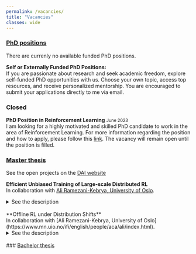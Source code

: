 ```yaml
---
permalink: /vacancies/
title: "Vacancies"
classes: wide
---
```


### <u>PhD positions</u>


There are currenly no available funded PhD positions.

**Self or Externally Funded PhD Positions:**<br/>
If you are passionate about research and seek academic freedom, explore self-funded PhD opportunities with us. Choose your own topic, access top resources, and receive personalized mentorship. You are encouraged to submit your applications directly to me via email.

### Closed
**PhD Position in Reinforcement Learning** <small class="news-date">June 2023</small>
<br/>I am looking for a highly motivated and skilled PhD candidate to work in the area of Reinforcement Learning. For more information regarding the position and how to apply, please follow this [link](https://jobs.tue.nl/en/vacancy/phd-position-in-reinforcement-learning-990306.html). The vacancy will remain open until the position is filled.

### <u>Master thesis</u>

See the open projects on the [DAI website](https://dai.win.tue.nl/masterprojects/)

**Efficient Unbiased Training of Large-scale Distributed RL**<br/>
In collaboration with [Ali Ramezani-Kebrya, University of Oslo](https://www.mn.uio.no/ifi/english/people/aca/ali/index.html).
<details>
  <summary>See the description</summary>
  <p>
  It is widely known that training deep neural networks on huge datasets improves learning. However, huge datasets and deep neural networks can no longer be trained on a single machine. One common solution is to train using distributed systems. In addition to traditional data-centers, in federated learning,  multiple clients, e.g., a few hospitals and thousands of cellphones learn a model without sharing local data to prevent the potential privacy issues.</p>
 <p>
Several methods have been proposed to accelerate training for classical empirical risk minimization (ERM) in supervised learning and beyond such as gradient (or model update) compression, gradient sparsification, weight quantization/sparsification, and reducing the frequency of communication though multiple local updates. Unbiased vector quantization is in particular an interesting compression method due to both enjoying strong theoretical guarantees along with providing communication efficiency  on the fly, i.e., it converges under the same hyperparameteres tuned for vanilla uncompressed SGD while providing substantial savings in terms of communication costs [1-4].
 </p>
     <p>
In this project, we investigate how to accelerate training deep neural networks in distributed reinforcement learning (DRL) [5-10]. In particular, our goal is to show: 1) How can we modify adaptive variants of unbiased quantization schemes tailored to general DRL problems; 2) Can we achieve optimal rate of convergence while establishing strong guarantees on the number of communication bits? 3) Do our new methods show strong empirical performance on deep neural networks and huge datasets, both in terms of performance measures and scalability?
<br/>
     </p>
   <p>
This project is available for a master student with a strong background in reinforcement learning. Students should be familiar with reinforcement learning, PyTorch. Familiarity with distributed optimization, MPI, and CUDA is a plus.
      </p>
<sup>
[1] Dan Alistarh, Demjan Grubic, Jerry Z. Li, Ryota Tomioka, and Milan Vojnovic. QSGD: Communication-efficient SGD via gradient quantization and encoding. In Proc. NeurIPS, 2017.<br/>

[2] Fartash Faghri, Iman Tabrizian, Ilia Markov, Dan Alistarh, Daniel M. Roy, and Ali  Ramezani-Kebrya. Adaptive gradient quantization for data-parallel SGD. In Proc. NeurIPS, 2020.<br/>

[3] Ali Ramezani-Kebrya, Fartash Faghri, Ilya Markov, Vitalii Aksenov, Dan Alistarh, and Daniel M. Roy. NUQSGD: Provably communication-efficient data-parallel SGD via nonuniform quantization. JMLR, 22(114):1–43, 2021.<br/>

[4] Ali Ramezani-Kebrya, Kimon Antonakopoulos, Igor Krawczuk, Justin Deschenaux, and Volkan Cevher, Distributed Extra-gradient with Optimal Complexity and Communication Guarantees, to appear at ICLR 2023.<br/>
[5] Drew Bagnell and Andrew Ng. On local rewards and scaling distributed reinforcement learning. In Proc. NeurIPS, 2005.<br/>

[6] Eric Liang, Richard Liaw, Robert Nishihara, Philipp Moritz, Roy Fox, Ken Goldberg, Joseph Gonzalez, Michael Jordan, Ion Stoica. RLlib: Abstractions for distributed reinforcement learning. In Proc. ICML, 2018.<br/>

[7] Xiaofeng Fan, Yining Ma, Zhongxiang Dai, Wei Jing, Cheston Tan, and Bryan Kian Hsiang Low. Fault-Tolerant Federated Reinforcement Learning with Theoretical Guarantee. In Proc. NeurIPS, 2021.<br/>

[8] Srivatsan Krishnan, Maximilian Lam, Sharad Chitlangia, Zishen Wan, Gabriel Barth-Maron, Aleksandra Faust, and Vijay Janapa Reddi. QuaRL: Quantization for sustainable reinforcement learning. arXiv:1910.01055, 2021. <br/>

[9] Srivatsan Krishnan, Maximilian Lam, Sharad Chitlangia, Zishen Wan, Gabriel Barth-Maron, Aleksandra Faust, and Vijay Janapa Reddi. Settling the communication complexity for distributed offline reinforcement learning. arXiv:1910.01055, 2022.<br/>

[10] Sajad Khodadadian, Pranay Sharma, Gauri Joshi, and Siva Theja Maguluri. Federated reinforcement learning: Linear speedup under Markovian sampling. In ICML, 2022.</sup><br/>
</details>
<br/>
**Offline RL under Distribution Shifts**<br/>
In collaboration with [Ali Ramezani-Kebrya, University of Oslo](https://www.mn.uio.no/ifi/english/people/aca/ali/index.html).
<details>
  <summary>See the description</summary>
  <p>
  Distribution shifts between a source and a target domain have been a prominent problem in machine learning for several decades [1-3]. Covariance shift (as well as its assumption) is the most commonly used and studied in theory and practice in distribution shifts [1-3]. Handling covariate shift is a challenging issue. The premise behind such shifts is that data is frequently biased, and this results in distribution shifts that can be estimated by assuming some (unlabelled) knowledge of the target distribution. Density ratio estimation is an important step in various machine learning problems such as learning under covariate shift, learning under noisy labels, anomaly detection, two-sample testing, causal inference, change-point detection, and classification from positive and unlabelled data [1-3].<br/>
  </p>
    <p>
The primary challenge in offline RL is successfully handling distributional shifts [4]. Developing efficient and accurate density ratio estimation methods to obtain a consistent estimate of the actual Q-function using data from past interactions with the environment is a major problem in RL [4-7]. <br/>  </p>
    <p>
This project is available for a master student with a strong background in reinforcement learning. Students should be familiar with PyTorch. 
<br/>  </p>
  <sub>
[1] Masashi Sugiyama, Matthias Krauledat, and Klaus-Robert Müller. Covariate shift adaptation by importance weighted cross validation. JMLR, 8(5):1-21, 2007.<br/>

[2] Takafumi Kanamori and Shohei Hido and Masashi Sugiyama. A least-squares approach to direct importance estimation. JMLR, 10:1–55, 2009.
<br/>
[3] Ali Ramezani-Kebrya, Fanghui Liu, Thomas Pethick, Grigorios Chrysos, and Volkan Cevher. Federated learning under distribution shifts with generalization guarantees. under review.<br/>

[4] https://bair.berkeley.edu/blog/2020/12/07/offline/<br/>
[5] Aviral Kumar, Aurick Zhou, George Tucker, and Sergey Levine. Conservative q-learning for offline reinforcement learning. In Proc. NeurIPS, 2020.<br/>
[6] Masatoshi Uehara, Masahiro Kato, and Shota Yasui. Off-policy evaluation and learning for external validity under a covariate shift. In Proc. NeurIPS, 2020.<br/>
[7] Ilya Kostrikov, Ashvin Nair, and Sergey Levine. Offline reinforcement learning with implicit Q-learning. In Proc. ICLR, 2022.<br/>
  </sub>
</details>

<br/>
### <u>Bachelor thesis</u>

